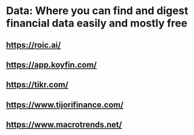 # Data: Where you can find and digest financial data easily and mostly free

## https://roic.ai/

## https://app.koyfin.com/

## https://tikr.com/

## https://www.tijorifinance.com/

## https://www.macrotrends.net/